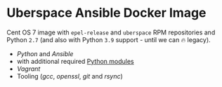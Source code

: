# Uberspace Ansible Docker Image

Cent OS 7 image with `epel-release` and `uberspace` RPM repositories and Python
`2.7` (and also with Python `3.9` support - until we can :fire: legacy).

- _Python_ and _Ansible_
- with additional required [Python modules](requirements.txt)
- _Vagrant_
- Tooling (_gcc_, _openssl_, _git_ and _rsync_)
